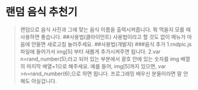 # 랜덤 음식 추천기
>랜덤으로 음식 사진과 그에 맞는 음식 이름을 출력시켜줍니다.
>뭐 먹을지 모를 때 사용하면 좋습니다.
##사용법(클라이언트)
>사용법이라고 할 것도 없이 메뉴가 마음에 안들면 새로고침 눌러주세요.
##사용법(개발자)
###음식 추가
>1.rndpic.js 파일에 들어가서 img[5] 부터 새롭게 추가시켜주면 됩니다.
>2.var n=rand_number(5);라고 되어 있는 부분에서 괄호 안에 있는 숫자를 img 배열의 마지막 배열+1으로 해주세요. 예를 들어, img[5]까지 있으면, var >n=rand_number(6);으로 하면 됩니다. 프로그래밍 배우신 분들이라면 말 안해도 아실겁니다.
